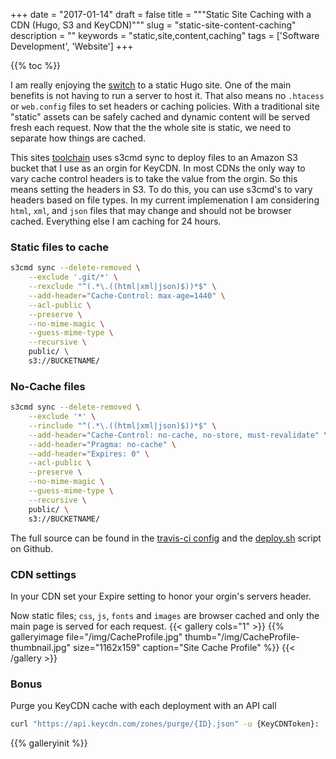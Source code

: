 +++
date = "2017-01-14"
draft = false
title = """Static Site Caching with a CDN (Hugo, S3 and KeyCDN)"""
slug = "static-site-content-caching"
description = ""
keywords = "static,site,content,caching"
tags = ['Software Development', 'Website']
+++

{{% toc %}} 

I am really enjoying the [switch](/posts/website-update-2016/) to a static Hugo site.  One of the main benefits is not having to run a server to host it.  That also means no `.htacess` or `web.config` files to set headers or caching policies.  With a traditional site "static" assets can be safely cached and dynamic content will be served fresh each request.  Now that the the whole site is static, we need to separate how things are cached.

This sites [toolchain](/stack/) uses s3cmd sync to deploy files to an Amazon S3 bucket that I use as an orgin for KeyCDN.  In most CDNs the only way to vary cache control headers is to take the value from the orgin.  So this means setting the headers in S3.  To do this, you can use s3cmd's to vary headers based on file types.  In my current implemenation I am considering `html`, `xml`, and `json` files that may change and should not be browser cached.  Everything else I am caching for 24 hours.

### Static files to cache
```bash
s3cmd sync --delete-removed \
    --exclude '.git/*' \
    --rexclude "^(.*\.((html|xml|json)$))*$" \
    --add-header="Cache-Control: max-age=1440" \
    --acl-public \
    --preserve \
    --no-mime-magic \
    --guess-mime-type \
    --recursive \
    public/ \
    s3://BUCKETNAME/     
```
### No-Cache files
```bash
s3cmd sync --delete-removed \
    --exclude '*' \
    --rinclude "^(.*\.((html|xml|json)$))*$" \
    --add-header="Cache-Control: no-cache, no-store, must-revalidate" \
    --add-header="Pragma: no-cache" \
    --add-header="Expires: 0" \
    --acl-public \
    --preserve \
    --no-mime-magic \
    --guess-mime-type \
    --recursive \
    public/ \
    s3://BUCKETNAME/   
```

The full source can be found in the [travis-ci config](https://github.com/MrMatt57/MrMatt.io/blob/master/.travis.yml) and the [deploy.sh](https://github.com/MrMatt57/MrMatt.io/blob/master/deploy.sh) script on Github.
### CDN settings
In your CDN set your Expire setting to honor your orgin's servers header.

Now static files; `css`, `js`, `fonts` and `images` are browser cached and only the main page is served for each request.
{{< gallery cols="1" >}}
{{% galleryimage file="/img/CacheProfile.jpg" thumb="/img/CacheProfile-thumbnail.jpg" size="1162x159" caption="Site Cache Profile" %}}
{{< /gallery >}}
### Bonus
Purge you KeyCDN cache with each deployment with an API call
```bash
curl "https://api.keycdn.com/zones/purge/{ID}.json" -u {KeyCDNToken}:
```
{{% galleryinit %}}    